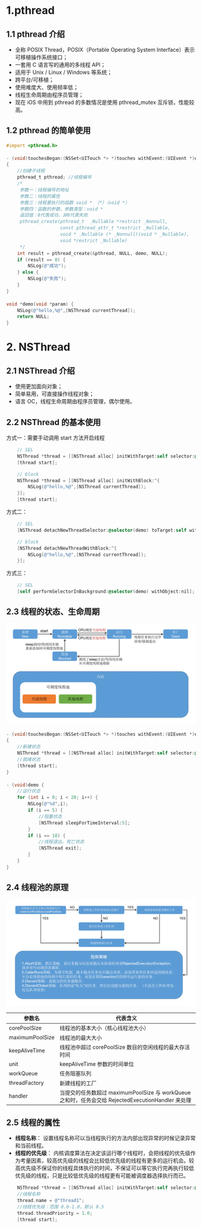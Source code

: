 # 1.pthread

## 1.1 pthread 介绍

- 全称 POSIX Thread，POSIX（Portable Operating System Interface）表示可移植操作系统接口；
- 一套用 C 语言写的通用的多线程 API；
- 适用于 Unix / Linux / Windows 等系统；
- 跨平台/可移植；
- 使用难度大、使用频率低；
- 线程生命周期由程序员管理；
- 现在 iOS 中用到 pthread 的多数情况是使用 pthread_mutex 互斥锁，性能较高。

## 1.2 pthread 的简单使用

```objectivec
#import <pthread.h>

- (void)touchesBegan:(NSSet<UITouch *> *)touches withEvent:(UIEvent *)event
{
    //创建子线程
    pthread_t pthread; //线程编号
    /*
     参数一：线程编号的地址
     参数二：线程的属性
     参数三：线程要执行的函数 void * （*）（void *）
     参数四：函数的参数，参数类型：void *
     返回值：0代表成功，非0代表失败
     pthread_create(pthread_t  _Nullable *restrict _Nonnull,
                    const pthread_attr_t *restrict _Nullable,
                    void * _Nullable (* _Nonnull)(void * _Nullable),
                    void *restrict _Nullable)
     */
    int result = pthread_create(&pthread, NULL, demo, NULL);
    if (result == 0) {
        NSLog(@"成功");
    } else {
        NSLog(@"失败");
    }
}

void *demo(void *param) {
    NSLog(@"hello,%@",[NSThread currentThread]);
    return NULL;
}
```

# 2. NSThread

## 2.1 NSThread 介绍

- 使用更加面向对象；
- 简单易用，可直接操作线程对象；
- 语言 OC，线程生命周期由程序员管理，偶尔使用。

## 2.2 NSThread 的基本使用

方式一：需要手动调用 start 方法开启线程

```objectivec
    // SEL
    NSThread *thread = [[NSThread alloc] initWithTarget:self selector:@selector(demo) object:nil];
    [thread start];
```

```objectivec
    // block
    NSThread *thread = [[NSThread alloc] initWithBlock:^{
        NSLog(@"hello,%@",[NSThread currentThread]);
    }];
    [thread start];
```

方式二：

```objectivec
    // SEL
    [NSThread detachNewThreadSelector:@selector(demo) toTarget:self withObject:nil];
```

```objectivec
    // block
    [NSThread detachNewThreadWithBlock:^{
        NSLog(@"hello,%@",[NSThread currentThread]);
    }];
```

方式三：

```objectivec
    // SEL
    [self performSelectorInBackground:@selector(demo) withObject:nil];
```

## 2.3 线程的状态、生命周期

<img src="./image/Thread_NSThread_0.png" alt="img" style="zoom:60%;" />



```objectivec
- (void)touchesBegan:(NSSet<UITouch *> *)touches withEvent:(UIEvent *)event
{
    //新建状态
    NSThread *thread = [[NSThread alloc] initWithTarget:self selector:@selector(demo) object:nil];
    //就绪状态
    [thread start];  
}

- (void)demo {    
    //运行状态
    for (int i = 0; i < 20; i++) {
        NSLog(@"%d",i);
        if (i == 5) {
            //阻塞状态
            [NSThread sleepForTimeInterval:5];
        }        
        if (i == 10) {
            //线程退出，死亡状态
            [NSThread exit];
        }
    }
}
```

## 2.4 线程池的原理

<img src="./image/Thread_NSThread_1.png" alt="img" style="zoom:60%;" />

| 参数名          | 代表含义                                                     |
| --------------- | ------------------------------------------------------------ |
| corePoolSize    | 线程池的基本大小（核心线程池大小）                           |
| maximumPoolSize | 线程池的最大大小                                             |
| keepAliveTime   | 线程池中超过 corePoolSize 数目的空闲线程的最大存活时间       |
| unit            | keepAliveTime 参数的时间单位                                 |
| workQueue       | 任务阻塞队列                                                 |
| threadFactory   | 新建线程的工厂                                               |
| handler         | 当提交的任务数超过 maximumPoolSize 与 workQueue 之和时，任务会交给 RejectedExecutionHandler 来处理 |

## 2.5 线程的属性

- **线程名称**：
   设置线程名称可以当线程执行的方法内部出现异常的时候记录异常和当前线程。
- **线程的优先级**：
   内核调度算法在决定该运行哪个线程时，会把线程的优先级作为考量因素，较高优先级的线程会比较低优先级的线程有更多的运行机会。较高优先级不保证你的线程具体执行的时间，不保证可以等它执行完再执行较低优先级的线程，只是比较低优先级的线程更有可能被调度器选择执行而已。

```objectivec
    NSThread *thread = [[NSThread alloc] initWithTarget:self selector:@selector(demo) object:nil];
    //线程名称
    thread.name = @"thread1";
    //线程优先级：范围 0.0-1.0，默认 0.5
    thread.threadPriority = 1.0;
    [thread start];
```

